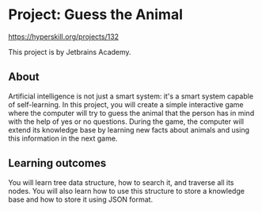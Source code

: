 # Project: Guess the Animal
https://hyperskill.org/projects/132

This project is by Jetbrains Academy.

## About

Artificial intelligence is not just a smart system: it's a smart system capable of self-learning. In this project, you
will create a simple interactive game where the computer will try to guess the animal that the person has in mind with
the help of yes or no questions. During the game, the computer will extend its knowledge base by learning new facts
about animals and using this information in the next game.

## Learning outcomes

You will learn tree data structure, how to search it, and traverse all its nodes. You will also learn how to use this
structure to store a knowledge base and how to store it using JSON format.
